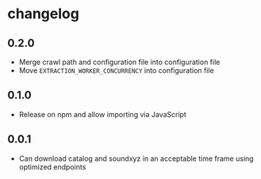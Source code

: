 # changelog

## 0.2.0

- Merge crawl path and configuration file into configuration file
- Move `EXTRACTION_WORKER_CONCURRENCY` into configuration file

## 0.1.0

- Release on npm and allow importing via JavaScript

## 0.0.1

- Can download catalog and soundxyz in an acceptable time frame using optimized
  endpoints
